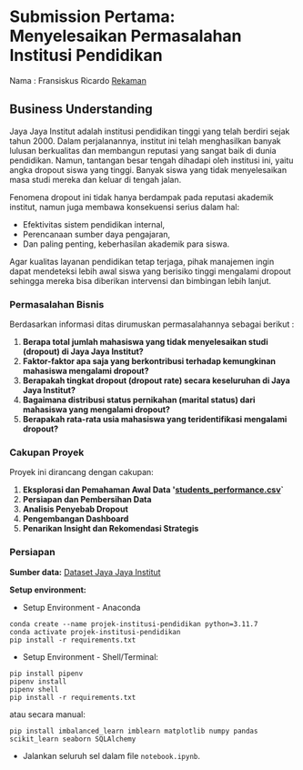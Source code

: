 # Submission Pertama: Menyelesaikan Permasalahan Institusi Pendidikan
Nama : Fransiskus Ricardo
[Rekaman](https://drive.google.com/file/d/1oT9eWwlTCMR7Wl4Vk-RDwoNjDuSObYQ_/view?usp=sharing)

## Business Understanding
Jaya Jaya Institut adalah institusi pendidikan tinggi yang telah berdiri sejak tahun 2000. Dalam perjalanannya, institut ini telah menghasilkan banyak lulusan berkualitas dan membangun reputasi yang sangat baik di dunia pendidikan. Namun, tantangan besar tengah dihadapi oleh institusi ini, yaitu angka dropout siswa yang tinggi. Banyak siswa yang tidak menyelesaikan masa studi mereka dan keluar di tengah jalan.

Fenomena dropout ini tidak hanya berdampak pada reputasi akademik institut, namun juga membawa konsekuensi serius dalam hal:
- Efektivitas sistem pendidikan internal,
- Perencanaan sumber daya pengajaran,
- Dan paling penting, keberhasilan akademik para siswa.

Agar kualitas layanan pendidikan tetap terjaga, pihak manajemen ingin dapat mendeteksi lebih awal siswa yang berisiko tinggi mengalami dropout sehingga mereka bisa diberikan intervensi dan bimbingan lebih lanjut.

### Permasalahan Bisnis
Berdasarkan informasi ditas dirumuskan permasalahannya sebagai berikut :
1. **Berapa total jumlah mahasiswa yang tidak menyelesaikan studi (dropout) di Jaya Jaya Institut?**
2. **Faktor-faktor apa saja yang berkontribusi terhadap kemungkinan mahasiswa mengalami dropout?**
3. **Berapakah tingkat dropout (dropout rate) secara keseluruhan di Jaya Jaya Institut?**
4. **Bagaimana distribusi status pernikahan (marital status) dari mahasiswa yang mengalami dropout?**
5. **Berapakah rata-rata usia mahasiswa yang teridentifikasi mengalami dropout?**

### **Cakupan Proyek**
Proyek ini dirancang dengan cakupan:
1. **Eksplorasi dan Pemahaman Awal Data '[students_performance.csv](https://raw.githubusercontent.com/dicodingacademy/dicoding_dataset/refs/heads/main/students_performance/data.csv)`**
2. **Persiapan dan Pembersihan Data**
3. **Analisis Penyebab Dropout**
4. **Pengembangan Dashboard**
5. **Penarikan Insight dan Rekomendasi Strategis**

### Persiapan
**Sumber data:** [Dataset Jaya Jaya Institut](https://github.com/dicodingacademy/dicoding_dataset/blob/main/students_performance/README.md)

**Setup environment:**
- Setup Environment - Anaconda
```
conda create --name projek-institusi-pendidikan python=3.11.7
conda activate projek-institusi-pendidikan
pip install -r requirements.txt
```
- Setup Environment - Shell/Terminal: 
```
pip install pipenv
pipenv install
pipenv shell
pip install -r requirements.txt
```
atau secara manual:
```
pip install imbalanced_learn imblearn matplotlib numpy pandas scikit_learn seaborn SQLAlchemy
```
- Jalankan seluruh sel dalam file `notebook.ipynb`.

